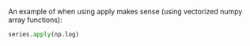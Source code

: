 
An example of when using apply makes sense (using vectorized numpy array functions):

```python
series.apply(np.log)
```

